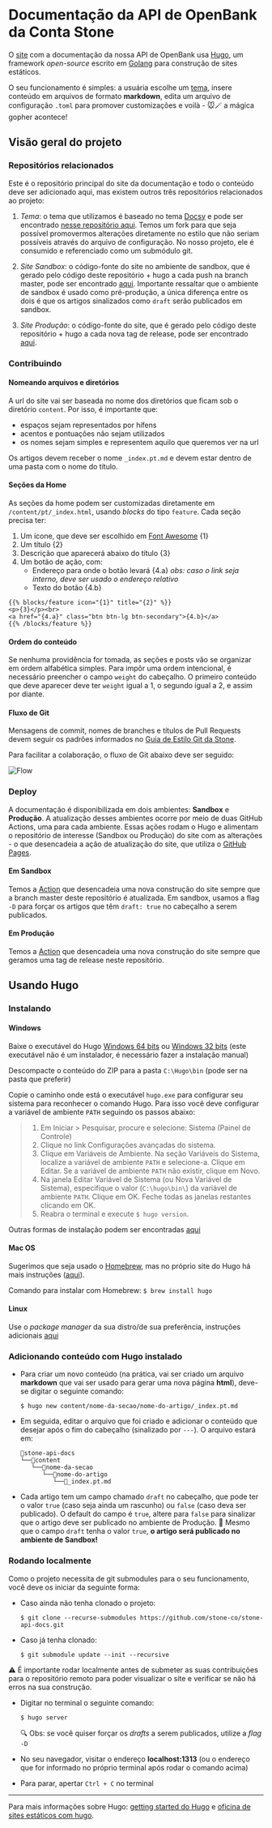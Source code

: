 # Documentação da API de OpenBank da Conta Stone

O [site](https://stone-co.github.io/) com a documentação da nossa API de OpenBank usa
[Hugo](https://gohugo.io/), um framework _open-source_ escrito em [Golang](https://go.dev/) para construção de sites
estáticos.

O seu funcionamento é simples: a usuária escolhe um [tema](https://themes.gohugo.io/), insere conteúdo em arquivos de
formato __markdown__, edita um arquivo de configuração `.toml` para promover customizações e voilà - 🐭🪄 a mágica
gopher acontece!

## Visão geral do projeto

### Repositórios relacionados

Este é o repositório principal do site da documentação e todo o conteúdo deve ser adicionado aqui, mas existem outros
três repositórios relacionados ao projeto:

1) *Tema*: o tema que utilizamos é baseado no tema [Docsy](https://themes.gohugo.io/docsy/)
   e pode ser encontrado [nesse repositório aqui](https://github.com/stone-co/docsy). Temos um fork para que seja
   possível promovermos alterações diretamente no estilo que não seriam possíveis através do arquivo de configuração.
   No nosso projeto, ele é consumido e referenciado como um submódulo git.

2) *Site Sandbox*: o código-fonte do site no ambiente de sandbox, que é gerado pelo código deste repositório + hugo a
   cada push na branch master, pode ser encontrado [aqui](https://github.com/stone-co/sandbox). Importante ressaltar que
   o ambiente de sandbox é usado como pré-produção, a única diferença entre os dois é que os artigos sinalizados como `draft`
   serão publicados em sandbox.

3) *Site Produção*: o código-fonte do site, que é gerado pelo código deste repositório + hugo a cada nova tag de
   release, pode ser encontrado [aqui](https://github.com/stone-co/stone-co.github.io).

### Contribuindo

#### Nomeando arquivos e diretórios

A url do site vai ser baseada no nome dos diretórios que ficam sob o diretório `content`. Por isso, é importante que:

- espaços sejam representados por hífens
- acentos e pontuações não sejam utilizados
- os nomes sejam simples e representem aquilo que queremos ver na url

Os artigos devem receber o nome `_index.pt.md` e devem estar dentro de uma pasta com o nome do título.

#### Seções da Home

As seções da home podem ser customizadas diretamente em `/content/pt/_index.html`, usando _blocks_ do tipo `feature`.
Cada seção precisa ter:
1. Um ícone, que deve ser escolhido em [Font Awesome](https://fontawesome.com/) {1}
2. Um título {2}
3. Descrição que aparecerá abaixo do título {3}
4. Um botão de ação, com:
    - Endereço para onde o botão levará {4.a} _obs: caso o link seja interno, deve ser usado o endereço relativo_
    - Texto do botão {4.b}

```gotemplate
{{% blocks/feature icon="{1}" title="{2}" %}}
<p>{3}</p><br>
<a href="{4.a}" class="btn btn-lg btn-secondary">{4.b}</a>
{{% /blocks/feature %}}
```

#### Ordem do conteúdo

Se nenhuma providência for tomada, as seções e posts vão se organizar em ordem alfabética simples. Para impôr uma ordem
intencional, é necessário preencher o campo `weight` do cabeçalho. O primeiro conteúdo que deve aparecer deve
ter `weight` igual a 1, o segundo igual a 2, e assim por diante.

#### Fluxo de Git

Mensagens de commit, nomes de branches e títulos de Pull Requests devem seguir os padrões informados no
[Guia de Estilo Git da Stone](https://github.com/stone-payments/stoneco-best-practices/blob/master/gitStyleGuide/README_pt.md#commits).

Para facilitar a colaboração, o fluxo de Git abaixo deve ser seguido:

![Flow](docs/images/diagrama_git_flow.svg)

### Deploy

A documentação é disponibilizada em dois ambientes: **Sandbox** e **Produção**. A atualização
desses ambientes ocorre por meio de duas GitHub Actions, uma para cada ambiente. Essas ações rodam o
Hugo e alimentam o repositório de interesse (Sandbox ou Produção) do site com as alterações - o que desencadeia a ação de
atualização do site, que utiliza o [GitHub Pages](https://pages.github.com/).

#### Em Sandbox

Temos a [Action](https://github.com/stone-co/stone-api-docs/blob/master/.github/workflows/sandbox.yml)
que desencadeia uma nova construção do site sempre que a branch master deste repositório é atualizada. Em sandbox, usamos
a flag `-D` para forçar os artigos que têm `draft: true` no cabeçalho a serem publicados.

#### Em Produção

Temos a [Action](https://github.com/stone-co/stone-api-docs/blob/master/.github/workflows/release.yml)
que desencadeia uma nova construção do site sempre que geramos uma tag de release neste repositório.

## Usando Hugo

### Instalando

#### Windows

Baixe o executável do
Hugo [Windows 64 bits](https://github.com/gohugoio/hugo/releases/download/v0.64.0/hugo_0.64.0_Windows-64bit.zip)
ou [Windows 32 bits](https://github.com/gohugoio/hugo/releases/download/v0.64.0/hugo_0.64.0_Windows-32bit.zip)
(este executável não é um instalador, é necessário fazer a instalação manual)

Descompacte o conteúdo do ZIP para a pasta `C:\Hugo\bin` (pode ser na pasta que preferir)

Copie o caminho onde está o executável `hugo.exe` para configurar seu sistema para reconhecer o comando Hugo. Para isso
você deve configurar a variável de ambiente `PATH` seguindo os passos abaixo:

> 1. Em Iniciar > Pesquisar, procure e selecione: Sistema (Painel de Controle)
> 2. Clique no link Configurações avançadas do sistema.
> 3. Clique em Variáveis de Ambiente. Na seção Variáveis do Sistema, localize a variável de ambiente `PATH` e selecione-a. Clique em Editar. Se a variável de ambiente `PATH` não existir, clique em Novo.
> 4. Na janela Editar Variável de Sistema (ou Nova Variável de Sistema), especifique o valor (`C:\hugo\bin\`) da variável de ambiente `PATH`. Clique em OK. Feche todas as janelas restantes clicando em OK.
> 5. Reabra o terminal e execute `$ hugo version`.

Outras formas de instalação podem ser encontradas [aqui](https://gohugo.io/getting-started/installing/#windows)

#### Mac OS

Sugerimos que seja usado o [Homebrew](https://brew.sh), mas no próprio site do Hugo há mais
instruções ([aqui](https://gohugo.io/getting-started/installing/#macos)).

Comando para instalar com Homebrew: `$ brew install hugo`

#### Linux

Use o _package manager_ da sua distro/de sua preferência, instruções adicionais
[aqui](https://gohugo.io/getting-started/installing/#linux)

### Adicionando conteúdo com Hugo instalado

- Para criar um novo conteúdo (na prática, vai ser criado um arquivo __markdown__ que vai ser usado para gerar uma nova
  página __html__), deve-se digitar o seguinte comando:

  `$ hugo new content/nome-da-secao/nome-do-artigo/_index.pt.md`

- Em seguida, editar o arquivo que foi criado e adicionar o conteúdo que desejar após o fim do cabeçalho
  (sinalizado por `---`). O arquivo estará em:
    ``` 
    📂stone-api-docs    
    └──📂content    
       └──📂nome-da-secao
          └──📂nome-do-artigo
             └──📄_index.pt.md
    ```

- Cada artigo tem um campo chamado `draft` no cabeçalho, que pode ter o valor `true` (caso seja ainda um rascunho)
  ou `false` (caso deva ser publicado). O default do campo é `true`, altere para `false` para sinalizar que o artigo
  deve ser publicado no ambiente de Produção. 
  🚨 Mesmo que o campo `draft` tenha o valor `true`, **o artigo será publicado no ambiente de Sandbox!**

### Rodando localmente

Como o projeto necessita de git submodules para o seu funcionamento, você deve os iniciar da seguinte forma:

- Caso ainda não tenha clonado o projeto:
    ```shell
    $ git clone --recurse-submodules https://github.com/stone-co/stone-api-docs.git
    ```

- Caso já tenha clonado:
    ```shell
    $ git submodule update --init --recursive
    ```

⚠️ É importante rodar localmente antes de submeter as suas contribuições para o repositório remoto para poder visualizar o
site e verificar se não há erros na sua construção.

- Digitar no terminal o seguinte comando:
    ```shell
    $ hugo server
    ```
    🔍 Obs: se você quiser forçar os _drafts_ a serem publicados, utilize a _flag_ `-D`

- No seu navegador, visitar o endereço __localhost:1313__ (ou o endereço que for informado no próprio terminal após
  rodar o comando acima)

- Para parar, apertar `Ctrl + C` no terminal

--------

Para mais informações sobre Hugo: [getting started do Hugo](https://gohugo.io/getting-started/quick-start/) e
[oficina de sites estáticos com hugo](https://github.com/womenwhogocwb/oficina-hugo).
